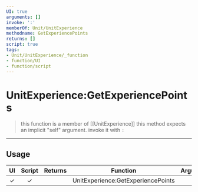 ```yaml
---
UI: true
arguments: []
invoke: ':'
memberOf: Unit/UnitExperience
methodname: GetExperiencePoints
returns: []
script: true
tags:
- Unit/UnitExperience/_function
- function/UI
- function/script
---
```

# UnitExperience:GetExperiencePoints
> this function is a member of [[UnitExperience]]
> this method expects an implicit "self" argument. invoke it with `:`
-----
## Usage
|  UI | Script | Returns | Function | Arguments |
|:---:|:------:|-------:|:--------:|:---------|
|✓|✓||UnitExperience:GetExperiencePoints||
